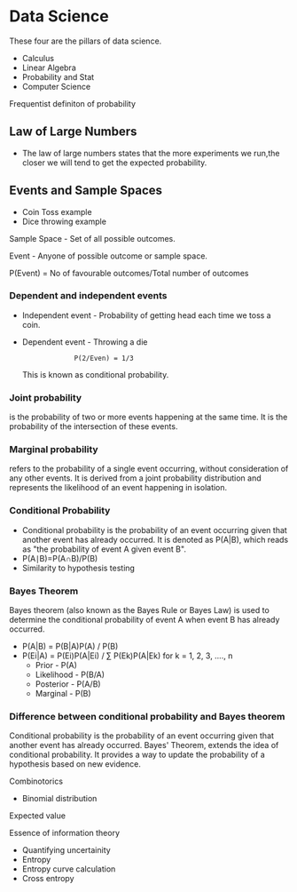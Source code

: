 # Data Science
 These four are the pillars of data science.
 - Calculus
 - Linear Algebra
 - Probability and Stat
 - Computer Science

Frequentist definiton of probability 

## Law of Large Numbers
 - The law of large numbers states that the more experiments we run,the closer we will tend to get the expected probability.

## Events and Sample Spaces
  - Coin Toss example
  - Dice throwing example

Sample Space - Set of all possible outcomes.

Event - Anyone of possible outcome or sample space.

P(Event) = No of favourable outcomes/Total number of outcomes

### Dependent and independent events

  - Independent event - Probability of getting head each time we toss a coin.
  - Dependent event - Throwing a die

                     P(2/Even) = 1/3
    This is known as conditional probability.
    
### Joint probability 
  is the probability of two or more events happening at the same time. It is the probability of the intersection of these events.

### Marginal probability 
  refers to the probability of a single event occurring, without consideration of any other events. It is derived from a joint probability distribution and represents the likelihood of an event happening in isolation.                                                                                                                                                       

### Conditional Probability 
- Conditional probability is the probability of an event occurring given that another event has already occurred. It is denoted as P(A|B), which reads as "the probability of event A given event B".
- P(A∣B)=P(A∩B)/P(B)
 - Similarity to hypothesis testing

### Bayes Theorem
Bayes theorem (also known as the Bayes Rule or Bayes Law) is used to determine the conditional probability of event A when event B has already occurred.
- P(A|B) = P(B|A)P(A) / P(B)
- P(Ei|A) = P(Ei)P(A|Ei) / ∑ P(Ek)P(A|Ek) for k = 1, 2, 3, …., n
   - Prior - P(A)
   - Likelihood - P(B/A)
   - Posterior - P(A/B)
   - Marginal - P(B)

### Difference between conditional probability and Bayes theorem
Conditional probability is the probability of an event occurring given that another event has already occurred.  Bayes' Theorem, extends the idea of conditional probability. It provides a way to update the probability of a hypothesis based on new evidence.

Combinotorics
 - Binomial distribution

Expected value

Essence of information theory
 - Quantifying uncertainity
 - Entropy
 - Entropy curve calculation
 - Cross entropy                                                                                                           
